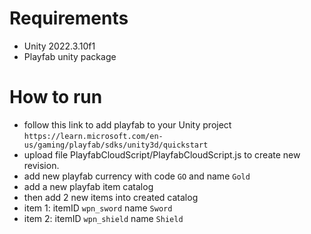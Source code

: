 # Requirements
- Unity 2022.3.10f1
- Playfab unity package

# How to run
- follow this link to add playfab to your Unity project `https://learn.microsoft.com/en-us/gaming/playfab/sdks/unity3d/quickstart`
- upload file PlayfabCloudScript/PlayfabCloudScript.js to create new revision.
- add new playfab currency with code `GO` and name `Gold`
- add a new playfab item catalog
- then add 2 new items into created catalog
- item 1: itemID `wpn_sword` name `Sword`
- item 2: itemID `wpn_shield` name `Shield`
